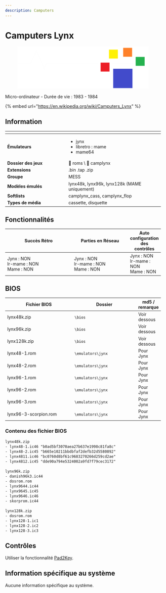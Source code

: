 ```yaml
---
description: Camputers
---
```


# Camputers Lynx

<div align="left">

<figure><picture><source srcset="https://raw.githubusercontent.com/fabricecaruso/es-theme-carbon/91d85c7849cc550b0cac4e75cb8e0923d3b61b5e/art/logos/camplynx-w.svg" media="(prefers-color-scheme: dark)"><img src="https://raw.githubusercontent.com/fabricecaruso/es-theme-carbon/91d85c7849cc550b0cac4e75cb8e0923d3b61b5e/art/logos/camplynx.svg" alt=""></picture><figcaption></figcaption></figure>

</div>

Micro-ordinateur - Durée de vie : 1983 - 1984

{% embed url="https://en.wikipedia.org/wiki/Camputers_Lynx" %}

## Information

<table data-header-hidden><thead><tr><th width="184"></th><th></th><th data-hidden></th></tr></thead><tbody><tr><td><strong>Émulateurs</strong></td><td><ul><li>jynx</li><li>libretro : mame</li><li>mame64</li></ul></td><td></td></tr><tr><td><strong>Dossier des jeux</strong></td><td><span data-gb-custom-inline data-tag="emoji" data-code="1f4c1">📁</span> roms \ <span data-gb-custom-inline data-tag="emoji" data-code="1f4c2">📂</span> camplynx</td><td></td></tr><tr><td><strong>Extensions</strong></td><td>.bin .tap .zip</td><td></td></tr><tr><td><strong>Groupe</strong></td><td>MESS</td><td></td></tr><tr><td><strong>Modèles émulés</strong></td><td>lynx48k, lynx96k, lynx128k (MAME uniquement)</td><td></td></tr><tr><td><strong>Softlists</strong></td><td>camplynx_cass, camplynx_flop</td><td></td></tr><tr><td><strong>Types de média</strong></td><td>cassette, disquette</td><td></td></tr></tbody></table>

## Fonctionnalités

<table><thead><tr><th width="245">Succès Rétro</th><th width="200">Parties en Réseau</th><th>Auto configuration des contrôles</th></tr></thead><tbody><tr><td>Jynx : NON<br>lr-mame : NON<br>Mame : NON</td><td>Jynx : NON<br>lr-mame : NON<br>Mame : NON</td><td>Jynx : NON<br>lr-mame : NON<br>Mame : NON</td></tr></tbody></table>

## BIOS

<table><thead><tr><th width="253">Fichier BIOS</th><th width="229.03610108303252">Dossier</th><th>md5 / remarque</th></tr></thead><tbody><tr><td>lynx48k.zip</td><td><code>\bios</code></td><td>Voir dessous</td></tr><tr><td>lynx96k.zip</td><td><code>\bios</code></td><td>Voir dessous</td></tr><tr><td>lynx128k.zip</td><td><code>\bios</code></td><td>Voir dessous</td></tr><tr><td>lynx48-1.rom</td><td><code>\emulators\jynx</code></td><td>Pour Jynx</td></tr><tr><td>lynx48-2.rom</td><td><code>\emulators\jynx</code></td><td>Pour Jynx</td></tr><tr><td>lynx96-1.rom</td><td><code>\emulators\jynx</code></td><td>Pour Jynx</td></tr><tr><td>lynx96-2.rom</td><td><code>\emulators\jynx</code></td><td>Pour Jynx</td></tr><tr><td>lynx96-3.rom</td><td><code>\emulators\jynx</code></td><td>Pour Jynx</td></tr><tr><td>lynx96-3-scorpion.rom</td><td><code>\emulators\jynx</code></td><td>Pour Jynx</td></tr></tbody></table>

### Contenu des fichier BIOS

```
lynx48k.zip
- lynx48-1.ic46 "b0ad5bf3070aea27b637e1998c81fa8c"
- lynx48-2.ic45 "b665e10211bbdbfaf2defb32d5580892"
- lynx4811.ic46 "bc0760d8bf61c9683270266d259cd2ae"
- lynx4812.ic45 "dde90a794e5324002a9fd7f79cec3172"

lynx96k.zip
- danish96k3.ic44
- dosrom.rom
- lynx9644.ic44
- lynx9645.ic45
- lynx9646.ic46
- skorprom.ic44

lynx128k.zip
- dosrom.rom
- lynx128-1.ic1
- lynx128-2.ic2
- lynx128-3.ic3
```

## Contrôles

Utiliser la fonctionnalité [Pad2Key](../../../controleurs/pad2key.md).

## Information spécifique au système

Aucune information spécifique au système.
